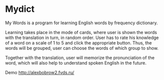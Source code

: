 # Mydict

My Words is a program for learning English words by frequency dictionary.

Learning takes place in the mode of cards, where user is shown the words with the translation in turn, in random order. User has to rate his knowledge of a word on a scale of 1 to 5 and click the appropriate button. Thus, the words will be grouped, user can choose the words of which group to show.

Together with the translation, user will memorize the pronunciation of the word, which will also help to understand spoken English in the future.

Demo http://alexbobrow2.fvds.ru/
